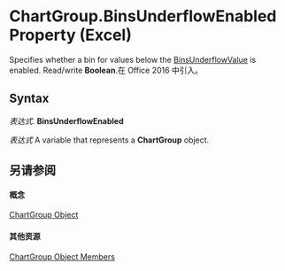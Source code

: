 
# ChartGroup.BinsUnderflowEnabled Property (Excel)

Specifies whether a bin for values below the [BinsUnderflowValue](39a9ec75-8283-e603-fddd-e165a1641203.md) is enabled. Read/write **Boolean**.在 Office 2016 中引入。


## Syntax

 _表达式_. **BinsUnderflowEnabled**

 _表达式_ A variable that represents a **ChartGroup** object.


## 另请参阅


#### 概念


[ChartGroup Object](7eee66c5-04a7-fd86-6e34-4c22ccaf8de0.md)
#### 其他资源


[ChartGroup Object Members](http://msdn.microsoft.com/library/2d31f7af-d639-c8f4-0714-08fc618ec92d%28Office.15%29.aspx)